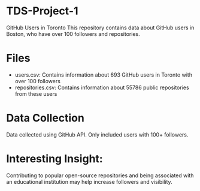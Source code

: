 # TDS-Project-1
GitHub Users in Toronto
This repository contains data about GitHub users in Boston, who have over 100 followers and repositories.

# Files
- users.csv: Contains information about 693 GitHub users in Toronto with over 100 followers
- repositories.csv: Contains information about 55786 public repositories from these users
  
# Data Collection
Data collected using GitHub API.
Only included users with 100+ followers.

# Interesting Insight:
Contributing to popular open-source repositories and being associated with an educational institution may help increase followers and visibility.
